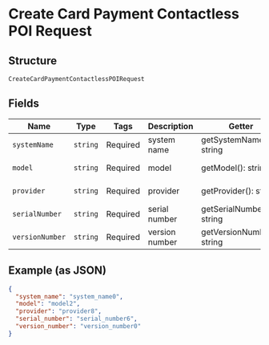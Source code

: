 
# Create Card Payment Contactless POI Request

## Structure

`CreateCardPaymentContactlessPOIRequest`

## Fields

| Name | Type | Tags | Description | Getter | Setter |
|  --- | --- | --- | --- | --- | --- |
| `systemName` | `string` | Required | system name | getSystemName(): string | setSystemName(string systemName): void |
| `model` | `string` | Required | model | getModel(): string | setModel(string model): void |
| `provider` | `string` | Required | provider | getProvider(): string | setProvider(string provider): void |
| `serialNumber` | `string` | Required | serial number | getSerialNumber(): string | setSerialNumber(string serialNumber): void |
| `versionNumber` | `string` | Required | version number | getVersionNumber(): string | setVersionNumber(string versionNumber): void |

## Example (as JSON)

```json
{
  "system_name": "system_name0",
  "model": "model2",
  "provider": "provider8",
  "serial_number": "serial_number6",
  "version_number": "version_number0"
}
```

